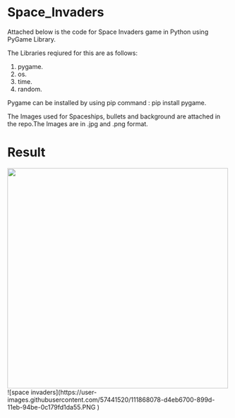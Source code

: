 # Space_Invaders

Attached below is the code for Space Invaders game in Python using PyGame Library.

The Libraries reqiured for this are as follows:
1) pygame.
2) os.
3) time.
4) random.

Pygame can be installed by using pip command : pip install pygame.

The Images used for Spaceships, bullets and background are attached in the repo.The Images are in .jpg and .png format.

# Result
<img src="https://user-images.githubusercontent.com/57441520/111868078-d4eb6700-899d-11eb-94be-0c179fd1da55.PNG" width="500" height="500">
![space invaders](https://user-images.githubusercontent.com/57441520/111868078-d4eb6700-899d-11eb-94be-0c179fd1da55.PNG )
